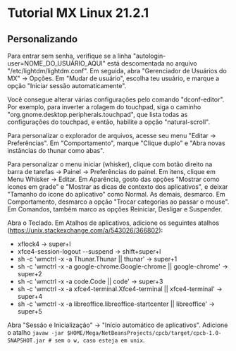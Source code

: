 # Tutorial MX Linux 21.2.1

## Personalizando

Para entrar sem senha, verifique se a linha "autologin-user=NOME_DO_USUÁRIO_AQUI" está descomentada no arquivo "/etc/lightdm/lightdm.conf". Em seguida, abra "Gerenciador de Usuários do MX" → Opções. Em "Mudar de usuário", escolha teu usuário, e marque a opção "Iniciar sessão automaticamente".

Você consegue alterar várias configurações pelo comando "dconf-editor". Por exemplo, para inverter a rolagem do touchpad, siga o caminho "org.gnome.desktop.peripherals.touchpad", que lista todas as configurações do touchpad, e então, habilite a opção "natural-scroll".

Para personalizar o explorador de arquivos, acesse seu menu "Editar → Preferências". Em "Comportamento", marque "Clique duplo" e "Abra novas instâncias do thunar como abas".

Para personalizar o menu iniciar (whisker), clique com botão direito na barra de tarefas → Painel → Preferências do painel. Em itens, clique em Menu Whisker → Editar. Em Aparência, gosto das opções "Mostrar como ícones em grade" e "Mostrar as dicas de contexto dos aplicativos", e deixar "Tamanho do ícone do aplicativo" como Normal. As demais, desmarco. Em Comportamento, desmarco a opção "Trocar categorias ao passar o mouse". Em Comandos, também marco as opções Reiniciar, Desligar e Suspender.

Abra o Teclado. Em Atalhos de aplicativos, adicione os seguintes atalhos (https://unix.stackexchange.com/a/543026/366802):
* xflock4 → super+l
* xfce4-session-logout --suspend → shift+super+l
* sh -c 'wmctrl -x -a Thunar.Thunar || thunar' → super+1
* sh -c 'wmctrl -x -a google-chrome.Google-chrome || google-chrome' → super+2
* sh -c 'wmctrl -x -a code.Code || code' → super+3
* sh -c 'wmctrl -x -a xfce4-terminal.Xfce4-terminal || xfce4-terminal' → super+4
* sh -c 'wmctrl -x -a libreoffice.libreoffice-startcenter || libreoffice' → super+5

Abra "Sessão e Inicialização" → "Início automático de aplicativos". Adicione o atalho `javaw -jar $HOME/Mega/NetBeansProjects/cpcb/target/cpcb-1.0-SNAPSHOT.jar # sem o w, caso esteja em unix`.
